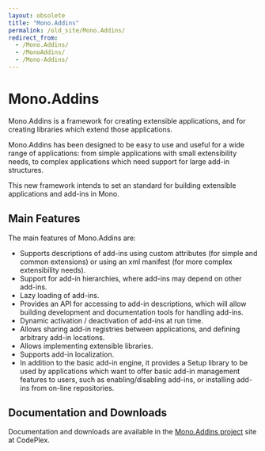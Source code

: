 ```yaml
---
layout: obsolete
title: "Mono.Addins"
permalink: /old_site/Mono.Addins/
redirect_from:
  - /Mono.Addins/
  - /MonoAddins/
  - /Mono-Addins/
---
```


Mono.Addins
===========

Mono.Addins is a framework for creating extensible applications, and for creating libraries which extend those applications.

Mono.Addins has been designed to be easy to use and useful for a wide range of applications: from simple applications with small extensibility needs, to complex applications which need support for large add-in structures.

This new framework intends to set an standard for building extensible applications and add-ins in Mono.

Main Features
-------------

The main features of Mono.Addins are:

-   Supports descriptions of add-ins using custom attributes (for simple and common extensions) or using an xml manifest (for more complex extensibility needs).
-   Support for add-in hierarchies, where add-ins may depend on other add-ins.
-   Lazy loading of add-ins.
-   Provides an API for accessing to add-in descriptions, which will allow building development and documentation tools for handling add-ins.
-   Dynamic activation / deactivation of add-ins at run time.
-   Allows sharing add-in registries between applications, and defining arbitrary add-in locations.
-   Allows implementing extensible libraries.
-   Supports add-in localization.
-   In addition to the basic add-in engine, it provides a Setup library to be used by applications which want to offer basic add-in management features to users, such as enabling/disabling add-ins, or installing add-ins from on-line repositories.

Documentation and Downloads
---------------------------

Documentation and downloads are available in the [Mono.Addins project](http://monoaddins.codeplex.com) site at CodePlex.

